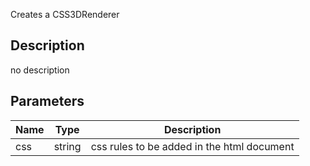 Creates a CSS3DRenderer


## Description
no description
## Parameters

<table>
<thead>
	<tr>
		<th>Name</th>
		<th>Type</th>
		<th>Description</th>
	</tr>
</thead>
<tr>
	<td>css</td>
	<td><div class='bg-purple-800 px-2 py-px text-white rounded-sm'>string</div></td>
	<td>css rules to be added in the html document</td>
</tr>
</table>
